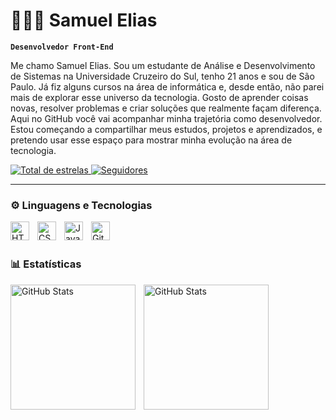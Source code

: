 # 👨🏽‍💻 Samuel Elias

**`Desenvolvedor Front-End`**

Me chamo Samuel Elias. Sou um estudante de Análise e Desenvolvimento de Sistemas na Universidade Cruzeiro do Sul, tenho 21 anos e sou de São Paulo. Já fiz alguns cursos na área de informática e, desde então, não parei mais de explorar esse universo da tecnologia.
Gosto de aprender coisas novas, resolver problemas e criar soluções que realmente façam diferença.
Aqui no GitHub você vai acompanhar minha trajetória como desenvolvedor. Estou começando a compartilhar meus estudos, projetos e aprendizados, e pretendo usar esse espaço para mostrar minha evolução na área de tecnologia.

<p>
    <a href="https://github.com/samueleliasdev?tab=repositories&sort=stargazers">
            <img
                alt="Total de estrelas"
                title="Total de estrelas GitHub"
                src="https://custom-icon-badges.demolab.com/github/stars/samueleliasdev?color=55960c&style=for-the-badge&labelColor=488207&logo=star&label=estrelas"
            />
        </a>
        <a href="https://github.com/samueleliasdev?tab=followers">
            <img
                alt="Seguidores"
                title="Me siga no GitHub"
                src="https://custom-icon-badges.demolab.com/github/followers/samueleliasdev?color=236ad3&labelColor=1155ba&style=for-the-badge&logo=github&label=Seguidores&logoColor=white"
            />
        </a>
</p>

---

### ⚙ Linguagens e Tecnologias


<img 
    align="left" 
    alt="HTML"
    title="HTML" 
    width="30px" 
    style="padding-right: 10px;" 
    src="https://cdn.jsdelivr.net/gh/devicons/devicon@latest/icons/html5/html5-original.svg" 
/>
<img 
    align="left" 
    alt="CSS" 
    title="CSS"
    width="30px" 
    style="padding-right: 10px;" 
    src="https://cdn.jsdelivr.net/gh/devicons/devicon@latest/icons/css3/css3-original.svg" 
/>
<img 
    align="left" 
    alt="JavaScript" 
    title="JavaScript"
    width="30px" 
    style="padding-right: 10px;" 
    src="https://cdn.jsdelivr.net/gh/devicons/devicon@latest/icons/javascript/javascript-original.svg" 
/>
<img 
    align="left" 
    alt="Git" 
    title="Git"
    width="30px" 
    style="padding-right: 10px;" 
    src="https://cdn.jsdelivr.net/gh/devicons/devicon@latest/icons/git/git-original.svg" 
/>

<br>
<br>



### 📊 Estatísticas
<p>
  <img 
    align="left" 
    alt="GitHub Stats" 
    height="200" 
    style="padding-right: 10px;" 
    src="https://github-readme-stats.vercel.app/api?username=samueleliasdev&show_icons=true&theme=tokyonight&include_all_commits=true&locale=pt-br" 
  />
<img 
      align="left" 
      alt="GitHub Stats" 
      height="200" 
      src="https://github-readme-stats.vercel.app/api/top-langs/?username=samueleliasdev&theme=tokyonight&layout=compact&custom_title=Tecnologias&langs_count=9" 
  />

</p>
          

